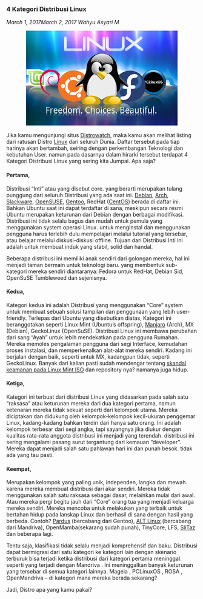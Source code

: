 ### **4 Kategori Distribusi Linux**
_March 1, 2017March 2, 2017 Wahyu Asyari M_

<p align="center">
	<img src="./posts/2017-03-01-4-kategori-distribusi-linux/beautiful-Linix-linux.png" height="250px" alt="img">
</p>

Jika kamu mengunjungi situs [Distrowatch](https://distrowatch.com/), maka kamu akan melihat listing dari ratusan Distro [Linux](http://en.wikipedia.org/wiki/Linux) dari seluruh Dunia. Daftar tersebut pada tiap harinya akan bertambah, seiring dengan perkembangan Teknologi dan kebutuhan User. namun pada dasarnya dalam hirarki tersebut terdapat 4 Kategori Distribusi Linux yang sering kita Jumpai. Apa saja?

#### Pertama,
Distribusi “Inti” atau yang disebut core. yang berarti merupakan tulang punggung dari seluruh Distribusi yang ada saat ini. [Debian](https://www.debian.org/), [Arch](https://www.archlinux.org/), [Slackware](http://www.slackware.com/), [OpenSUSE](https://www.opensuse.org/), [Gentoo](https://www.gentoo.org/), RedHat ([CentOS](https://www.centos.org/)) berada di daftar ini. Bahkan Ubuntu saat ini dapat terdaftar di sana, meskipun secara resmi Ubuntu merupakan keturunan dari Debian dengan berbagai modifikasi. Distribusi ini tidak selalu bagus dan mudah untuk pemula yang menggunakan system operasi Linux. untuk menginstal dan menggunakan pengguna harus terlebih dulu mempelajari melalui tutorial yang tersebar, atau belajar melalui diskusi-diskusi offline. Tujuan dari Distribusi Inti ini adalah untuk membuat induk yang stabil, solid dan handal.

Beberapa distribusi ini memiliki anak sendiri dari golongan mereka, hal ini menjadi taman bermain untuk teknologi baru. yang membentuk sub-kategori mereka sendiri diantaranya: Fedora untuk RedHat, Debian Sid, OpenSuSE Tumbleweed dan sejenisnya.

#### Kedua,
Kategori kedua ini adalah Distribusi yang menggunakan “Core” system untuk membuat sebuah solusi tampilan dan penggunaan yang lebih user-friendly. Terlepas dari Ubuntu yang disebutkan diatas, Kategori ini beranggotakan  seperti Linux Mint (Ubuntu’s offspring), [Manjaro](https://manjaro.org/) (Arch), MX (Debian), GeckoLinux (OpenSuSE). Distribusi Linux ini membawa perubahan dari sang “Ayah” untuk lebih mendekatkan pada pengguna Rumahan. Mereka memoles pengalaman pengguna dari segi Interface, kemudahan proses instalasi, dan memperkenalkan alat-alat mereka sendiri. Kadang ini berjalan dengan baik, seperti untuk MX, kadangpun tidak, seperti GeckoLinux. Banyak dari kalian pasti sudah mendengar tentang [skandal keamanan pada Linux Mint ISO](http://www.zdnet.com/article/has-your-linux-mint-desktop-been-hacked/) dan repository nya? namanya juga hidup.

#### Ketiga,
Kategori ini terbuat dari distribusi Linux yang didasarkan pada salah satu “raksasa” atau keturunan mereka dari dua kategori pertama, namun ketenaran mereka tidak sekuat seperti dari kelompok utama. Mereka diciptakan dan didukung oleh kelompok-kelompok kecil-ukuran penggemar Linux, kadang-kadang bahkan terdiri dari hanya satu orang. Ini adalah kelompok terbesar dari segi angka, tapi sayangnya jika diukur dengan kualitas rata-rata anggota distribusi ini menjadi yang terendah. distribusi ini sering mengalami pasang surut tergantung dari kemauan “developer”. Mereka dapat menjadi salah satu pahlawan hari ini dan punah besok. tidak ada yang tau pasti. 

#### Keempat,
Merupakan kelompok yang paling unik, independen, langka dan mewah. karena mereka membuat distribusi dari akar sendiri. Mereka tidak menggunakan salah satu raksasa sebagai dasar, melainkan mulai dari awal. Atau mereka pergi begitu jauh dari “Core” orang tua yang menjadi keluarga mereka sendiri. Mereka mencoba untuk melakukan yang terbaik untuk bertahan hidup pada lanskap Linux dan berhasil di sana dengan hasil yang berbeda. Contoh? [Pardus](http://pardus.linuxfreedom.com/download.html) (bercabang dari Gentoo), [ALT Linux](http://www.altlinux.com/) (bercabang dari Mandriva), OpenMamba(sekarang sudah punah), TinyCore, LFS, [SliTaz](https://distrowatch.com/table.php?distribution=slitaz) dan beberapa lagi.

Tentu saja, klasifikasi tidak selalu menjadi komprehensif dan baku. Distribusi dapat bermigrasi dari satu kategori ke kategori lain dengan skenario terburuk bisa terjadi ketika distribusi dari kategori pertama meninggal. seperti yang terjadi dengan Mandriva . Ini meninggalkan banyak keturunan yang tersebar di semua kategori lainnya. Mageia , PCLinuxOS , ROSA , OpenMandriva  – di kategori mana mereka berada sekarang?

Jadi, Distro apa yang kamu pakai?